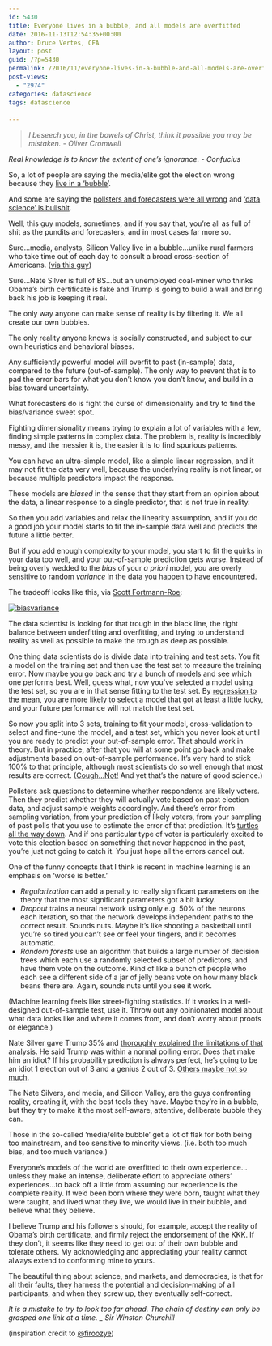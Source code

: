 ```yaml
---
id: 5430
title: Everyone lives in a bubble, and all models are overfitted
date: 2016-11-13T12:54:35+00:00
author: Druce Vertes, CFA
layout: post
guid: /?p=5430
permalink: /2016/11/everyone-lives-in-a-bubble-and-all-models-are-overfitted/
post-views:
  - "2974"
categories: datascience
tags: datascience

---
```

> *I beseech you, in the bowels of Christ, think it possible you may be mistaken. - Oliver Cromwell*

<!--more-->

*Real knowledge is to know the extent of one’s ignorance. - Confucius*

So, a lot of people are saying the media/elite got the election wrong because they [live in a ‘bubble’](http://www.csmonitor.com/USA/Politics/2016/1109/How-did-the-elites-get-it-so-wrong). 

And some are saying the [pollsters and forecasters were all wrong](http://www.nytimes.com/2016/11/10/technology/the-data-said-clinton-would-win-why-you-shouldnt-have-believed-it.html) and [‘data science’ is bullshit](http://blogs.wsj.com/cio/2016/11/09/bad-election-day-forecasts-deal-blow-to-data-science/).

Well, this guy models, sometimes, and if you say that, you’re all as full of shit as the pundits and forecasters, and in most cases far more so.

Sure…media, analysts, Silicon Valley live in a bubble…unlike rural farmers who take time out of each day to consult a broad cross-section of Americans. ([via this guy](https://twitter.com/CaseyNewton/status/796801517063794689))

Sure…Nate Silver is full of BS…but an unemployed coal-miner who thinks Obama’s birth certificate is fake and Trump is going to build a wall and bring back his job is keeping it real.

The only way anyone can make sense of reality is by filtering it. We all create our own bubbles.

The only reality anyone knows is socially constructed, and subject to our own heuristics and behavioral biases.

Any sufficiently powerful model will overfit to past (in-sample) data, compared to the future (out-of-sample). The only way to prevent that is to pad the error bars for what you don’t know you don’t know, and build in a bias toward uncertainty.

What forecasters do is fight the curse of dimensionality and try to find the bias/variance sweet spot.

Fighting dimensionality means trying to explain a lot of variables with a few, finding simple patterns in complex data. The problem is, reality is incredibly messy, and the messier it is, the easier it is to find spurious patterns. 

You can have an ultra-simple model, like a simple linear regression, and it may not fit the data very well, because the underlying reality is not linear, or because multiple predictors impact the response. 

These models are _biased_ in the sense that they start from an opinion about the data, a linear response to a single predictor, that is not true in reality.

So then you add variables and relax the linearity assumption, and if you do a good job your model starts to fit the in-sample data well and predicts the future a little better. 

But if you add enough complexity to your model, you start to fit the quirks in your data too well, and your out-of-sample prediction gets worse. Instead of being overly wedded to the _bias_ of your _a priori_ model, you are overly sensitive to random _variance_ in the data you happen to have encountered.

The tradeoff looks like this, via [Scott Fortmann-Roe](http://scott.fortmann-roe.com/docs/BiasVariance.html):

[<img src="/assets/wp-content/uploads/2016/11/biasvariance.png" alt="biasvariance" width="492" height="309" class="aligncenter size-full wp-image-5431" srcset="/assets/wp-content/uploads/2016/11/biasvariance.png 492w, /assets/wp-content/uploads/2016/11/biasvariance-300x188.png 300w" sizes="(max-width: 492px) 100vw, 492px" />](/assets/wp-content/uploads/2016/11/biasvariance.png)

The data scientist is looking for that trough in the black line, the right balance between underfitting and overfitting, and trying to understand reality as well as possible to make the trough as deep as possible.

One thing data scientists do is divide data into training and test sets. You fit a model on the training set and then use the test set to measure the training error. Now maybe you go back and try a bunch of models and see which one performs best. Well, guess what, now you’ve selected a model using the test set, so you are in that sense fitting to the test set. By [regression to the mean](https://en.wikipedia.org/wiki/Regression_toward_the_mean), you are more likely to select a model that got at least a little lucky, and your future performance will not match the test set. 

So now you split into 3 sets, training to fit your model, cross-validation to select and fine-tune the model, and a test set, which you never look at until you are ready to predict your out-of-sample error. That should work in theory. But in practice, after that you will at some point go back and make adjustments based on out-of-sample performance. It’s very hard to stick 100% to that principle, although most scientists do so well enough that most results are correct. ([Cough…Not!](https://www.ncbi.nlm.nih.gov/pmc/articles/PMC1182327/) And yet that’s the nature of good science.)

Pollsters ask questions to determine whether respondents are likely voters. Then they predict whether they will actually vote based on past election data, and adjust sample weights accordingly. And there’s error from sampling variation, from your prediction of likely voters, from your sampling of past polls that you use to estimate the error of that prediction. It’s [turtles all the way down](https://en.wikipedia.org/wiki/Turtles_all_the_way_down). And if one particular type of voter is particularly excited to vote this election based on something that never happened in the past, you’re just not going to catch it. You just hope all the errors cancel out.

One of the funny concepts that I think is recent in machine learning is an emphasis on ‘worse is better.’ 

  * _Regularization_ can add a penalty to really significant parameters on the theory that the most significant parameters got a bit lucky. 
  * _Dropout_ trains a neural network using only e.g. 50% of the neurons each iteration, so that the network develops independent paths to the correct result. Sounds nuts. Maybe it’s like shooting a basketball until you’re so tired you can’t see or feel your fingers, and it becomes automatic. 
  * _Random forests_ use an algorithm that builds a large number of decision trees which each use a randomly selected subset of predictors, and have them vote on the outcome. Kind of like a bunch of people who each see a different side of a jar of jelly beans vote on how many black beans there are. Again, sounds nuts until you see it work.

(Machine learning feels like street-fighting statistics. If it works in a well-designed out-of-sample test, use it. Throw out any opinionated model about what data looks like and where it comes from, and don’t worry about proofs or elegance.)

Nate Silver gave Trump 35% and [thoroughly explained the limitations of that analysis](http://fivethirtyeight.com/features/election-update-why-clintons-position-is-worse-than-obamas/). He said Trump was within a normal polling error. Does that make him an idiot? If his probability prediction is always perfect, he’s going to be an idiot 1 election out of 3 and a genius 2 out of 3. [Others maybe not so much](http://election.princeton.edu/2016/11/06/is-99-a-reasonable-probability/). 

The Nate Silvers, and media, and Silicon Valley, are the guys confronting reality, creating it, with the best tools they have. Maybe they’re in a bubble, but they try to make it the most self-aware, attentive, deliberate bubble they can.

Those in the so-called ‘media/elite bubble’ get a lot of flak for both being too mainstream, and too sensitive to minority views. (i.e. both too much bias, and too much variance.)

Everyone’s models of the world are overfitted to their own experience…unless they make an intense, deliberate effort to appreciate others’ experiences…to back off a little from assuming our experience is the complete reality. If we’d been born where they were born, taught what they were taught, and lived what they live, we would live in their bubble, and believe what they believe.

I believe Trump and his followers should, for example, accept the reality of Obama’s birth certificate, and firmly reject the endorsement of the KKK. If they don’t, it seems like they need to get out of their own bubble and tolerate others. My acknowledging and appreciating your reality cannot always extend to conforming mine to yours. 

The beautiful thing about science, and markets, and democracies, is that for all their faults, they harness the potential and decision-making of all participants, and when they screw up, they eventually self-correct.

_It is a mistake to try to look too far ahead. The chain of destiny can only be grasped one link at a time. _ Sir Winston Churchill_

(inspiration credit to [@firoozye](https://twitter.com/firoozye/status/797436017473163265))
